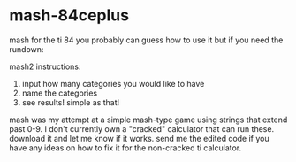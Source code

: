 # mash-84ceplus
mash for the ti 84 
you probably can guess how to use it but if you need the rundown: 


mash2 instructions:
1. input how many categories you would like to have
2. name the categories
3. see results! simple as that!

mash was my attempt at a simple mash-type game using strings that extend past 0-9. I don't currently own a "cracked" calculator that can run these. 
download it and let me know if it works. send me the edited code if you have any ideas on how to fix it for the non-cracked ti calculator. 
